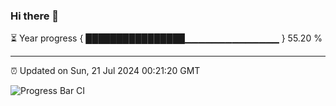### Hi there 👋

⏳ Year progress { ████████████████▁▁▁▁▁▁▁▁▁▁▁▁▁▁ } 55.20 %

---

⏰ Updated on Sun, 21 Jul 2024 00:21:20 GMT

![Progress Bar CI](https://github.com/liununu/liununu/workflows/Progress%20Bar%20CI/badge.svg)
